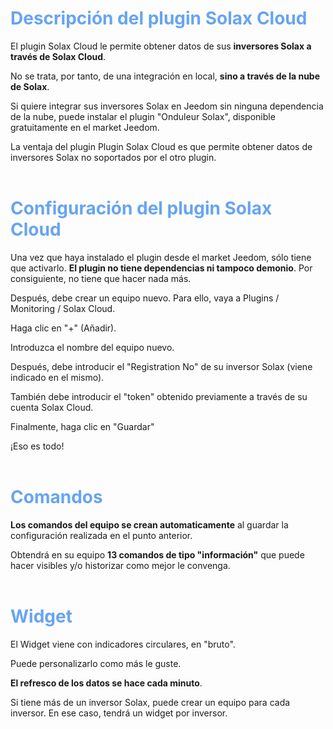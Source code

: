 <span style="color: #67A4F2">Descripción del plugin Solax Cloud</span>
===

El plugin Solax Cloud le permite obtener datos de sus **inversores Solax a través de Solax Cloud**.

No se trata, por tanto, de una integración en local, **sino a través de la nube de Solax**.

Si quiere integrar sus inversores Solax en Jeedom sin ninguna dependencia de la nube, puede instalar el plugin "Onduleur Solax", disponible gratuitamente en el market Jeedom.

La ventaja del plugin Plugin Solax Cloud es que permite obtener datos de inversores Solax no soportados por el otro plugin.
<br>
<br>

<span style="color: #67A4F2">Configuración del plugin Solax Cloud</span>
===

Una vez que haya instalado el plugin desde el market Jeedom, sólo tiene que activarlo. **El plugin no tiene dependencias ni tampoco demonio**. Por consiguiente, no tiene que hacer nada más.

Después, debe crear un equipo nuevo. Para ello, vaya a Plugins / Monitoring / Solax Cloud.

Haga clic en "+" (Añadir).

Introduzca el nombre del equipo nuevo.

Después, debe introducir el "Registration No" de su inversor Solax (viene indicado en el mismo).

También debe introducir el "token" obtenido previamente a través de su cuenta Solax Cloud.

Finalmente, haga clic en "Guardar"

¡Eso es todo!
<br>
<br>

<span style="color: #67A4F2">Comandos</span>
===

**Los comandos del equipo se crean automaticamente** al guardar la configuración realizada en el punto anterior.

Obtendrá en su equipo **13 comandos de tipo "información"** que puede hacer visibles y/o historizar como mejor le convenga.
<br>
<br> 


<span style="color: #67A4F2">Widget</span>
===

El Widget viene con indicadores circulares, en "bruto".

Puede personalizarlo como más le guste.

**El refresco de los datos se hace cada minuto**.

Si tiene más de un inversor Solax, puede crear un equipo para cada inversor. En ese caso, tendrá un widget por inversor.
